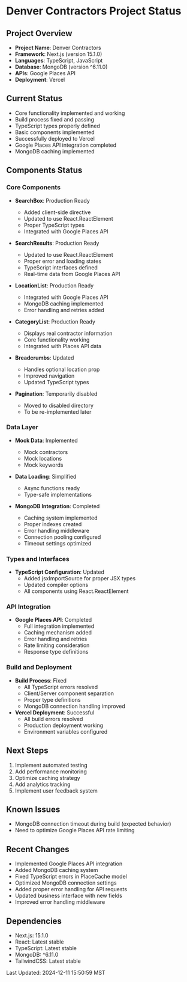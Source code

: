 # Denver Contractors Project Status

## Project Overview
- **Project Name**: Denver Contractors
- **Framework**: Next.js (version 15.1.0)
- **Languages**: TypeScript, JavaScript
- **Database**: MongoDB (version ^6.11.0)
- **APIs**: Google Places API
- **Deployment**: Vercel

## Current Status
- Core functionality implemented and working
- Build process fixed and passing
- TypeScript types properly defined
- Basic components implemented
- Successfully deployed to Vercel
- Google Places API integration completed
- MongoDB caching implemented

## Components Status

### Core Components
- **SearchBox**: Production Ready
  - Added client-side directive
  - Updated to use React.ReactElement
  - Proper TypeScript types
  - Integrated with Google Places API
  
- **SearchResults**: Production Ready
  - Updated to use React.ReactElement
  - Proper error and loading states
  - TypeScript interfaces defined
  - Real-time data from Google Places API

- **LocationList**: Production Ready
  - Integrated with Google Places API
  - MongoDB caching implemented
  - Error handling and retries added
  
- **CategoryList**: Production Ready
  - Displays real contractor information
  - Core functionality working
  - Integrated with Places API data

- **Breadcrumbs**: Updated
  - Handles optional location prop
  - Improved navigation
  - Updated TypeScript types

- **Pagination**: Temporarily disabled
  - Moved to disabled directory
  - To be re-implemented later

### Data Layer
- **Mock Data**: Implemented
  - Mock contractors
  - Mock locations
  - Mock keywords
  
- **Data Loading**: Simplified
  - Async functions ready
  - Type-safe implementations

- **MongoDB Integration**: Completed
  - Caching system implemented
  - Proper indexes created
  - Error handling middleware
  - Connection pooling configured
  - Timeout settings optimized

### Types and Interfaces
- **TypeScript Configuration**: Updated
  - Added jsxImportSource for proper JSX types
  - Updated compiler options
  - All components using React.ReactElement

### API Integration
- **Google Places API**: Completed
  - Full integration implemented
  - Caching mechanism added
  - Error handling and retries
  - Rate limiting consideration
  - Response type definitions

### Build and Deployment
- **Build Process**: Fixed
  - All TypeScript errors resolved
  - Client/Server component separation
  - Proper type definitions
  - MongoDB connection handling improved
- **Vercel Deployment**: Successful
  - All build errors resolved
  - Production deployment working
  - Environment variables configured

## Next Steps
1. Implement automated testing
2. Add performance monitoring
3. Optimize caching strategy
4. Add analytics tracking
5. Implement user feedback system

## Known Issues
- MongoDB connection timeout during build (expected behavior)
- Need to optimize Google Places API rate limiting

## Recent Changes
- Implemented Google Places API integration
- Added MongoDB caching system
- Fixed TypeScript errors in PlaceCache model
- Optimized MongoDB connection settings
- Added proper error handling for API requests
- Updated business interface with new fields
- Improved error handling middleware

## Dependencies
- Next.js: 15.1.0
- React: Latest stable
- TypeScript: Latest stable
- MongoDB: ^6.11.0
- TailwindCSS: Latest stable

Last Updated: 2024-12-11 15:50:59 MST